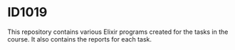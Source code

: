 # ID1019
This repository contains various Elixir programs created for the tasks in the course. 
It also contains the reports for each task.